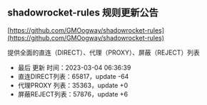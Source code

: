 ## shadowrocket-rules 规则更新公告

[https://github.com/GMOogway/shadowrocket-rules](https://github.com/GMOogway/shadowrocket-rules)

提供全面的直连（DIRECT）、代理（PROXY）、屏蔽（REJECT）列表
- 最后 更新 时间：2023-03-04 06:36:39
- 直连DIRECT列表：65817，update -64
- 代理PROXY 列表：35363，update +0
- 屏蔽REJECT列表：57876，update +6